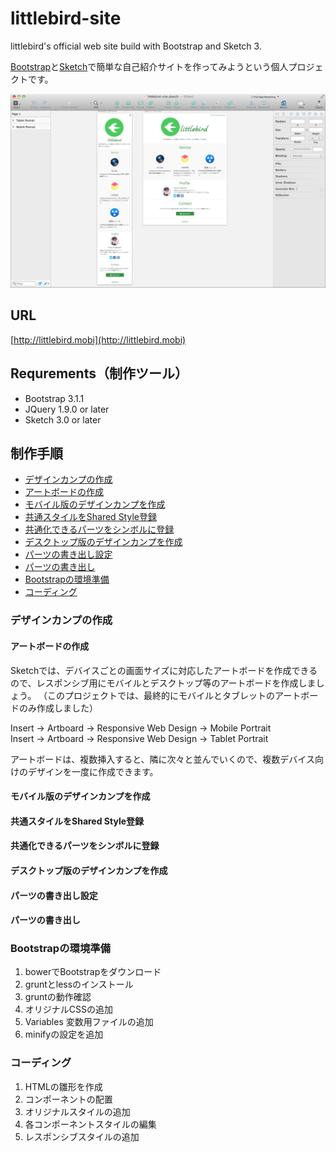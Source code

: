 # littlebird-site

littlebird's official web site build with Bootstrap and Sketch 3.

[Bootstrap](http://getbootstrap.com/)と[Sketch](http://bohemiancoding.com/sketch/)で簡単な自己紹介サイトを作ってみようという個人プロジェクトです。

![](screenshot.png?raw=true)

## URL

[http://littlebird.mobi](http://littlebird.mobi)

## Requrements（制作ツール）

- Bootstrap 3.1.1
- JQuery 1.9.0 or later
- Sketch 3.0 or later

## 制作手順

- [デザインカンプの作成](#デザインカンプの作成)
 - [アートボードの作成](#アートボードの作成)
 - [モバイル版のデザインカンプを作成](#モバイル版のデザインカンプを作成)
 - [共通スタイルをShared Style登録](#共通スタイルをshared-style登録)
 - [共通化できるパーツをシンボルに登録](#共通化できるパーツをシンボルに登録)
 - [デスクトップ版のデザインカンプを作成](#デスクトップ版のデザインカンプを作成)
 - [パーツの書き出し設定](#パーツの書き出し設定)
 - [パーツの書き出し](#パーツの書き出し)
- [Bootstrapの環境準備](#bootstrapの環境準備)
- [コーディング](#コーディング)

### デザインカンプの作成

#### アートボードの作成

Sketchでは、デバイスごとの画面サイズに対応したアートボードを作成できるので、レスポンシブ用にモバイルとデスクトップ等のアートボードを作成しましょう。
（このプロジェクトでは、最終的にモバイルとタブレットのアートボードのみ作成しました）

Insert -> Artboard -> Responsive Web Design -> Mobile Portrait  
Insert -> Artboard -> Responsive Web Design -> Tablet Portrait

アートボードは、複数挿入すると、隣に次々と並んでいくので、複数デバイス向けのデザインを一度に作成できます。

#### モバイル版のデザインカンプを作成
#### 共通スタイルをShared Style登録
#### 共通化できるパーツをシンボルに登録
#### デスクトップ版のデザインカンプを作成
#### パーツの書き出し設定
#### パーツの書き出し

### Bootstrapの環境準備

1. bowerでBootstrapをダウンロード
2. gruntとlessのインストール
3. gruntの動作確認
4. オリジナルCSSの追加
5. Variables 変数用ファイルの追加
6. minifyの設定を追加

### コーディング

1. HTMLの雛形を作成
2. コンポーネントの配置
3. オリジナルスタイルの追加
4. 各コンポーネントスタイルの編集
5. レスポンシブスタイルの追加
